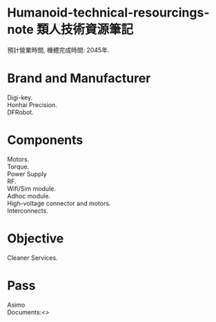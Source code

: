 # Humanoid-technical-resourcings-note 類人技術資源筆記

預計營業時間, 機體完成時間: 2045年.<br>

Brand and Manufacturer
====
Digi-key.<br>
Honhai Precision.<br>
DFRobot.<br>

Components
====
Motors.<br>
Torque.<br>
Power Supply<br>
RF.<br>
Wifi/Sim module.<br>
Adhoc module.<br>
High-voltage connector and motors.<br>
Interconnects.<br>

Objective
====
Cleaner Services.

Pass
====
Asimo<br>
Documents:<>

